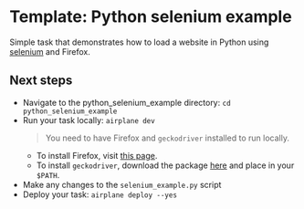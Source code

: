 # Template: Python selenium example

Simple task that demonstrates how to load a website in Python using [selenium](https://www.selenium.dev/) and Firefox.

## Next steps

- Navigate to the python_selenium_example directory: `cd python_selenium_example`
- Run your task locally: `airplane dev`
  > You need to have Firefox and `geckodriver` installed to run locally.
  - To install Firefox, visit [this page](https://www.mozilla.org/firefox/).
  - To install `geckodriver`, download the package [here](https://github.com/mozilla/geckodriver/releases) and place in your `$PATH`.
- Make any changes to the `selenium_example.py` script
- Deploy your task: `airplane deploy --yes`
